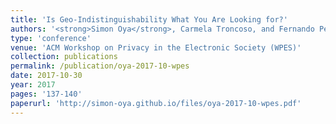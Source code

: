 ```yaml
---
title: 'Is Geo-Indistinguishability What You Are Looking for?'
authors: '<strong>Simon Oya</strong>, Carmela Troncoso, and Fernando Pérez-González'
type: 'conference'
venue: 'ACM Workshop on Privacy in the Electronic Society (WPES)'
collection: publications
permalink: /publication/oya-2017-10-wpes
date: 2017-10-30
year: 2017
pages: '137-140'
paperurl: 'http://simon-oya.github.io/files/oya-2017-10-wpes.pdf'
---
```

